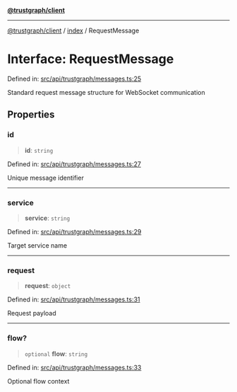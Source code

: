 [**@trustgraph/client**](../../README.md)

***

[@trustgraph/client](../../README.md) / [index](../README.md) / RequestMessage

# Interface: RequestMessage

Defined in: [src/api/trustgraph/messages.ts:25](https://github.com/trustgraph-ai/trustgraph-ts-client/blob/dd779923b4eaffccd17ba61aaee70d2766e28e49/src/api/trustgraph/messages.ts#L25)

Standard request message structure for WebSocket communication

## Properties

### id

> **id**: `string`

Defined in: [src/api/trustgraph/messages.ts:27](https://github.com/trustgraph-ai/trustgraph-ts-client/blob/dd779923b4eaffccd17ba61aaee70d2766e28e49/src/api/trustgraph/messages.ts#L27)

Unique message identifier

***

### service

> **service**: `string`

Defined in: [src/api/trustgraph/messages.ts:29](https://github.com/trustgraph-ai/trustgraph-ts-client/blob/dd779923b4eaffccd17ba61aaee70d2766e28e49/src/api/trustgraph/messages.ts#L29)

Target service name

***

### request

> **request**: `object`

Defined in: [src/api/trustgraph/messages.ts:31](https://github.com/trustgraph-ai/trustgraph-ts-client/blob/dd779923b4eaffccd17ba61aaee70d2766e28e49/src/api/trustgraph/messages.ts#L31)

Request payload

***

### flow?

> `optional` **flow**: `string`

Defined in: [src/api/trustgraph/messages.ts:33](https://github.com/trustgraph-ai/trustgraph-ts-client/blob/dd779923b4eaffccd17ba61aaee70d2766e28e49/src/api/trustgraph/messages.ts#L33)

Optional flow context
